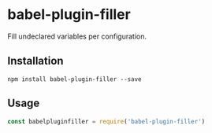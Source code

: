 # babel-plugin-filler

Fill undeclared variables per configuration.

## Installation

```
npm install babel-plugin-filler --save
```

## Usage

<!-- eslint-disable strict -->

```js
const babelpluginfiller = require('babel-plugin-filler')
```
